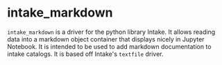 # intake_markdown

`intake_markdown` is a driver for the python library Intake. It allows reading data into a markdown object container that displays nicely in Jupyter Notebook. It is intended to be used to add markdown documentation to intake catalogs. It is based off Intake's `textfile` driver.
